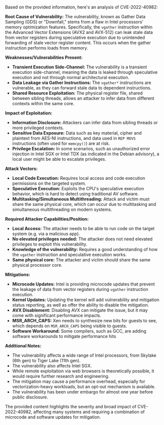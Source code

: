 Based on the provided information, here's an analysis of CVE-2022-40982:

**Root Cause of Vulnerability:**
The vulnerability, known as Gather Data Sampling (GDS) or "Downfall," stems from a flaw in Intel processors' memory optimization features. Specifically, the `vgather` instruction within the Advanced Vector Extensions (AVX2 and AVX-512) can leak stale data from vector registers during speculative execution due to unintended forwarding of stale vector register content. This occurs when the gather instruction performs loads from memory.

**Weaknesses/Vulnerabilities Present:**
-   **Transient Execution Side-Channel:** The vulnerability is a transient execution side-channel, meaning the data is leaked through speculative execution and not through normal architectural execution.
-   **Data Leakage via Gather Instructions:** The `vgather*` instructions are vulnerable, as they can forward stale data to dependent instructions.
-   **Shared Resource Exploitation:** The physical register file, shared between sibling threads, allows an attacker to infer data from different contexts within the same core.

**Impact of Exploitation:**
-   **Information Disclosure:** Attackers can infer data from sibling threads or more privileged contexts.
-   **Sensitive Data Exposure:** Data such as key material, cipher and plaintext from AES-NI instructions, and data used in `REP MOVS` instructions (often used for `memcpy()`) are at risk.
-   **Privilege Escalation:** In some scenarios, such as unauthorized error injection in Intel SGX or Intel TDX (as indicated in the Debian advisory), a local user might be able to escalate privileges.

**Attack Vectors:**
-   **Local Code Execution:** Requires local access and code execution permissions on the targeted system.
-   **Speculative Execution:** Exploits the CPU's speculative execution behavior, which is hard to detect using traditional AV software.
-   **Multitasking/Simultaneous Multithreading:** Attack and victim must share the same physical core, which can occur due to multitasking and simultaneous multithreading on modern systems.

**Required Attacker Capabilities/Position:**
-   **Local Access:** The attacker needs to be able to run code on the target system (e.g. via a malicious app).
-   **No elevated privileges needed:** The attacker does not need elevated privileges to exploit this vulnerability.
-   **Knowledge of the vulnerability:** Requires a good understanding of how the `vgather` instruction and speculative execution works.
-   **Same physical core:** The attacker and victim should share the same physical processor core.

**Mitigations:**
-   **Microcode Updates:** Intel is providing microcode updates that prevent the leakage of data from vector registers during `vgather` instruction execution.
-   **Kernel Updates:** Updating the kernel will add vulnerability and mitigation status reporting, as well as offer the ability to disable the mitigation.
-   **AVX Disablement:** Disabling AVX can mitigate the issue, but it may come with significant performance impacts.
-   **MSR_ARCH_CAPS:** Xen needs to synthesize new bits for guests to see, which depends on `MSR_ARCH_CAPS` being visible to guests.
-   **Software Workaround:** Some compilers, such as GCC, are adding software workarounds to mitigate performance hits

**Additional Notes:**
-   The vulnerability affects a wide range of Intel processors, from Skylake (6th gen) to Tiger Lake (11th gen).
-   The vulnerability also affects Intel SGX.
-   While remote exploitation via web browsers is theoretically possible, it would require further research and engineering.
-   The mitigation may cause a performance overhead, especially for vectorization-heavy workloads, but an opt-out mechanism is available.
-   The vulnerability has been under embargo for almost one year before public disclosure.

The provided content highlights the severity and broad impact of CVE-2022-40982, affecting many systems and requiring a combination of microcode and software updates for mitigation.